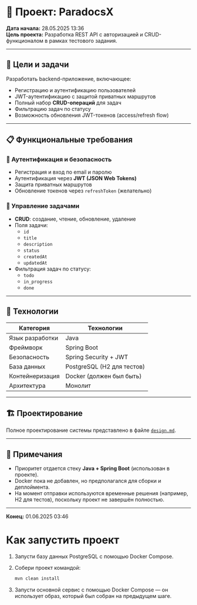 # 🚀 Проект: ParadocsX

**Дата начала:** 28.05.2025 13:36  
**Цель проекта:** Разработка REST API с авторизацией и CRUD-функционалом в рамках тестового задания.

---

## 🎯 Цели и задачи

Разработать backend-приложение, включающее:

- Регистрацию и аутентификацию пользователей
- JWT-аутентификацию с защитой приватных маршрутов
- Полный набор **CRUD-операций** для задач
- Фильтрацию задач по статусу
- Возможность обновления JWT-токенов (access/refresh flow)

---

## 📋 Функциональные требования

### 🔐 Аутентификация и безопасность

- Регистрация и вход по email и паролю
- Аутентификация через **JWT (JSON Web Tokens)**
- Защита приватных маршрутов
- Обновление токенов через `refreshToken` (желательно)

### 📌 Управление задачами

- **CRUD**: создание, чтение, обновление, удаление
- Поля задачи:
    - `id`
    - `title`
    - `description`
    - `status`
    - `createdAt`
    - `updatedAt`
- Фильтрация задач по статусу:
    - `todo`
    - `in_progress`
    - `done`

---

## 🧰 Технологии

| Категория          | Технологии                      |
|--------------------|----------------------------------|
| Язык разработки    | Java                            |
| Фреймворк          | Spring Boot                     |
| Безопасность       | Spring Security + JWT           |
| База данных        | PostgreSQL (H2 для тестов)      |
| Контейнеризация    | Docker (должен был быть)        |
| Архитектура        | Монолит                          |

---

## 🏗️ Проектирование

Полное проектирование системы представлено в файле [`design.md`](https://github.com/LetMeDiie/paradox/blob/master/desingn.md).

---

## 📌 Примечания

- Приоритет отдается стеку **Java + Spring Boot** (использован в проекте).
- Docker пока не добавлен, но предполагался для сборки и деплоймента.
- На момент отправки используются временные решения (например, H2 для тестов), поскольку проект не завершён полностью.

---


**Конец:** 01.06.2025 03:46  


# Как запустить проект

1. Запусти базу данных PostgreSQL с помощью Docker Compose.

2. Собери проект командой:
   ```bash
   mvn clean install

3. Запусти основной сервис с помощью Docker Compose — он использует образ, который был собран на предыдущем шаге.
